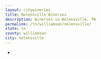 ```yaml
---
layout: citywineries
title: Nolensville Wineries
description: Wineries in Nolensville, TN
permalink: /tn/williamson/nolensville/
state: tn
county: williamson
city: nolensville
---
```

-
